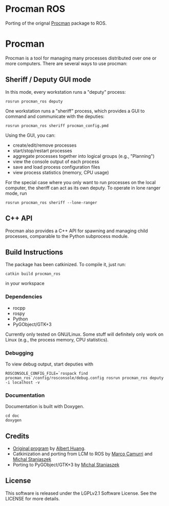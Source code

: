 # Procman ROS
Porting of the orignal [Procman](https://github.com/ashuang/procman) package to ROS.

# Procman

Procman is a tool for managing many processes distributed over one or more
computers. There are several ways to use procman:

## Sheriff / Deputy GUI mode

In this mode, every workstation runs a "deputy" process:

```
rosrun procman_ros deputy
```

One workstation runs a "sheriff" process, which provides a GUI to command and
communicate with the deputies:

```
rosrun procman_ros sheriff procman_config.pmd
```

Using the GUI, you can:
-  create/edit/remove processes
-  start/stop/restart processes
-  aggregate processes together into logical groups (e.g., "Planning")
-  view the console output of each process
-  save and load process configuration files
-  view process statistics (memory, CPU usage)

For the special case where you only want to run processes on the local
computer, the sheriff can act as its own deputy.  To operate in lone ranger
mode, run

```
rosrun procman_ros sheriff --lone-ranger
```

## C++ API

Procman also provides a C++ API for spawning and managing child processes,
comparable to the Python subprocess module.

## Build Instructions
The package has been catkinized. To compile it, just run:
```
catkin build procman_ros
```
in your workspace

### Dependencies
* rocpp
* rospy
* Python
* PyGObject/GTK+3

Currently only tested on GNU/Linux.  Some stuff will definitely only work on
Linux (e.g., the process memory, CPU statistics).

### Debugging

To view debug output, start deputies with

```
ROSCONSOLE_CONFIG_FILE=`rospack find procman_ros`/config/rosconsole/debug.config rosrun procman_ros deputy -i localhost -v
```

### Documentation

Documentation is built with Doxygen.

```
cd doc
doxygen
```
## Credits
- [Original program](https://github.com/ashuang/procman) by [Albert Huang](https://github.com/ashuang). 
- Catkinization and porting from LCM to ROS by [Marco Camurri](https://github.com/mcamurri) and [Michal Staniaszek](https://github.com/heuristicus)
- Porting to PyGObject/GTK+3 by [Michal Staniaszek](https://github.com/heuristicus)

## License
This software is released under the LGPLv2.1 Software License. See the LICENSE for more details.
